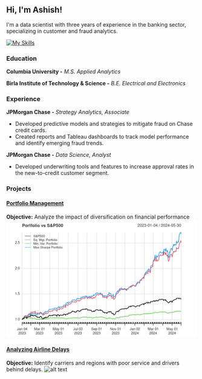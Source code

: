 ## Hi, I'm Ashish! 
I'm a data scientist with three years of experience in the banking sector, specializing in customer and fraud analytics.

[![My Skills](https://skillicons.dev/icons?i=py,r,sklearn,tensorflow,postgres,mongodb,git)](https://skillicons.dev)
### Education
**Columbia University -** *M.S. Applied Analytics*

**Birla Institute of Technology & Science -** *B.E. Electrical and Electronics*

### Experience
**JPMorgan Chase -** *Strategy Analytics, Associate*
- Developed predictive models and strategies to mitigate fraud on Chase credit cards.
- Created reports and Tableau dashboards to track model performance and identify emerging fraud trends.

**JPMorgan Chase -** *Data Science, Analyst*
- Developed underwriting tools and features to increase approval rates in the new-to-credit customer segment.


### Projects
#### [Portfolio Management](https://ashishmathew98.github.io/Portfolio-Management/)
**Objective:** Analyze the impact of diversification on financial performance
![alt text](./assets/images/000012.png)
#### [Analyzing Airline Delays](https://ashishmathew98.github.io/AirlineDelays/)
**Objective:** Identify carriers and regions with poor service and drivers behind delays.
![alt text](./assets/images/us_hex_map.png)

